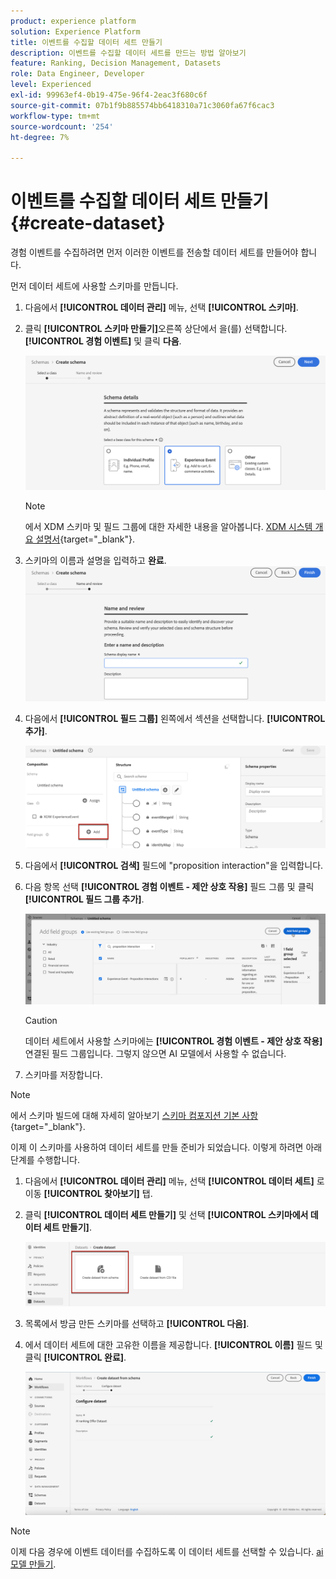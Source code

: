 ```yaml
---
product: experience platform
solution: Experience Platform
title: 이벤트를 수집할 데이터 세트 만들기
description: 이벤트를 수집할 데이터 세트를 만드는 방법 알아보기
feature: Ranking, Decision Management, Datasets
role: Data Engineer, Developer
level: Experienced
exl-id: 99963ef4-0b19-475e-96f4-2eac3f680c6f
source-git-commit: 07b1f9b885574bb6418310a71c3060fa67f6cac3
workflow-type: tm+mt
source-wordcount: '254'
ht-degree: 7%

---
```


# 이벤트를 수집할 데이터 세트 만들기 {#create-dataset}

경험 이벤트를 수집하려면 먼저 이러한 이벤트를 전송할 데이터 세트를 만들어야 합니다.

먼저 데이터 세트에 사용할 스키마를 만듭니다.

1. 다음에서 **[!UICONTROL 데이터 관리]** 메뉴, 선택 **[!UICONTROL 스키마]**.

1. 클릭 **[!UICONTROL 스키마 만들기]**&#x200B;오른쪽 상단에서 을(를) 선택합니다. **[!UICONTROL 경험 이벤트]** 및 클릭 **다음**.

   ![](../assets/ai-ranking-xdm-event.png)

   >[!NOTE]
   >
   >에서 XDM 스키마 및 필드 그룹에 대한 자세한 내용을 알아봅니다. [XDM 시스템 개요 설명서](https://experienceleague.adobe.com/docs/experience-platform/xdm/home.html?lang=ko-KR){target="_blank"}.

1. 스키마의 이름과 설명을 입력하고 **완료**.
   ![](../assets/ai-ranking-xdm-event-2.png)

1. 다음에서 **[!UICONTROL 필드 그룹]** 왼쪽에서 섹션을 선택합니다. **[!UICONTROL 추가]**.

   ![](../assets/ai-ranking-fields-groups.png)

1. 다음에서 **[!UICONTROL 검색]** 필드에 &quot;proposition interaction&quot;을 입력합니다.

1. 다음 항목 선택 **[!UICONTROL 경험 이벤트 - 제안 상호 작용]** 필드 그룹 및 클릭 **[!UICONTROL 필드 그룹 추가]**.

   ![](../assets/ai-ranking-add-field-group.png)

   >[!CAUTION]
   >
   >데이터 세트에서 사용할 스키마에는 **[!UICONTROL 경험 이벤트 - 제안 상호 작용]** 연결된 필드 그룹입니다. 그렇지 않으면 AI 모델에서 사용할 수 없습니다.

1. 스키마를 저장합니다.

>[!NOTE]
>
>에서 스키마 빌드에 대해 자세히 알아보기 [스키마 컴포지션 기본 사항](https://experienceleague.adobe.com/docs/experience-platform/xdm/schema/composition.html#understanding-schemas){target="_blank"}.

이제 이 스키마를 사용하여 데이터 세트를 만들 준비가 되었습니다. 이렇게 하려면 아래 단계를 수행합니다.

1. 다음에서 **[!UICONTROL 데이터 관리]** 메뉴, 선택 **[!UICONTROL 데이터 세트]** 로 이동 **[!UICONTROL 찾아보기]** 탭.

1. 클릭 **[!UICONTROL 데이터 세트 만들기]** 및 선택 **[!UICONTROL 스키마에서 데이터 세트 만들기]**.

   ![](../assets/ai-ranking-create-dataset-from-schema.png)

1. 목록에서 방금 만든 스키마를 선택하고 **[!UICONTROL 다음]**.

1. 에서 데이터 세트에 대한 고유한 이름을 제공합니다. **[!UICONTROL 이름]** 필드 및 클릭 **[!UICONTROL 완료]**.

   ![](../assets/ai-ranking-dataset-name.png)

>[!NOTE]
>
>이제 다음 경우에 이벤트 데이터를 수집하도록 이 데이터 세트를 선택할 수 있습니다. [ai 모델 만들기](../ranking/create-ranking-strategies.md).
